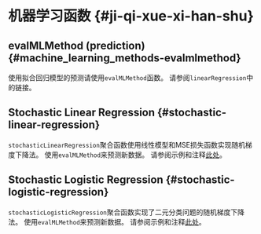 # 机器学习函数 {#ji-qi-xue-xi-han-shu}

## evalMLMethod (prediction) {#machine_learning_methods-evalmlmethod}

使用拟合回归模型的预测请使用`evalMLMethod`函数。 请参阅`linearRegression`中的链接。

## Stochastic Linear Regression {#stochastic-linear-regression}

`stochasticLinearRegression`聚合函数使用线性模型和MSE损失函数实现随机梯度下降法。 使用`evalMLMethod`来预测新数据。
请参阅示例和注释[此处](../../sql_reference/functions/machine_learning_functions.md#agg_functions-stochasticlinearregression)。

## Stochastic Logistic Regression {#stochastic-logistic-regression}

`stochasticLogisticRegression`聚合函数实现了二元分类问题的随机梯度下降法。 使用`evalMLMethod`来预测新数据。
请参阅示例和注释[此处](../../sql_reference/functions/machine_learning_functions.md#agg_functions-stochasticlogisticregression)。
